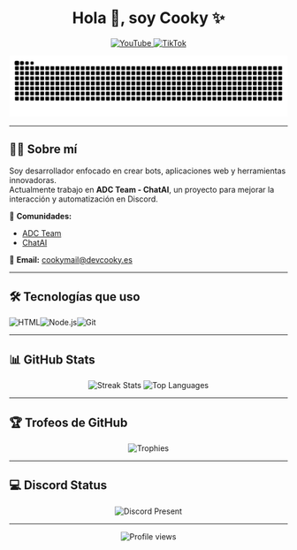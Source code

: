 <h1 align="center">Hola 👋, soy Cooky ✨</h1>

<p align="center">
  <a href="https://www.youtube.com/@CookyDJ" target="_blank">
    <img src="https://img.shields.io/badge/YouTube-FF0000?style=for-the-badge&logo=youtube&logoColor=white" alt="YouTube"/>
  </a>
  <a href="https://www.tiktok.com/@sergiocm2009" target="_blank">
    <img src="https://img.shields.io/badge/TikTok-000000?style=for-the-badge&logo=tiktok&logoColor=white" alt="TikTok"/>
  </a>
</p>

<p align="center">
  <img src="https://raw.githubusercontent.com/CookyDevJS/CookyDevJS/output/snake.svg" alt="Snake animation"/>
</p>

---

## 👨‍💻 Sobre mí
Soy desarrollador enfocado en crear bots, aplicaciones web y herramientas innovadoras.  
Actualmente trabajo en **ADC Team - ChatAI**, un proyecto para mejorar la interacción y automatización en Discord.  

📌 **Comunidades:**  
- [ADC Team](https://discord.gg/CnRNkQkZC5)  
- [ChatAI](https://discord.gg/dfZaHBwptB)  

📧 **Email:** [cookymail@devcooky.es](mailto:cookymail@cookydev.es)  

---

## 🛠️ Tecnologías que uso

![HTML](https://skillicons.dev/icons?i=html,css,react,js,ts)![Node.js](https://skillicons.dev/icons?i=nodejs,bun,docker,mongodb)![Git](https://skillicons.dev/icons?i=git,github,heroku,debian,cloudflare,vercel,vscode,idea,linux,windows,npm)  

---

## 📊 GitHub Stats

<p align="center">
  <img height="165" src="https://github-readme-streak-stats.herokuapp.com/?user=CookydevJS&theme=dark&hide_border=false" alt="Streak Stats"/>
  <img height="165" src="https://github-readme-stats.vercel.app/api/top-langs/?username=CookydevJS&layout=compact&theme=dark&hide_border=false" alt="Top Languages"/>
</p>

---

## 🏆 Trofeos de GitHub
<p align="center">
  <img src="https://github-profile-trophy.vercel.app/?username=CookydevJS&theme=radical&row=1&column=7&margin-h=15&margin-w=5&no-bg=true" alt="Trophies"/>
</p>

---
## 💻 Discord Status
<p align="center">
  <img src="https://lanyard.cnrad.dev/api/528860743437910016" alt="Discord Present"/>
</p>

---

<p align="center">
  <img src="https://komarev.com/ghpvc/?username=CookyDevJS&color=blue&style=flat-square" alt="Profile views"/>
</p>

